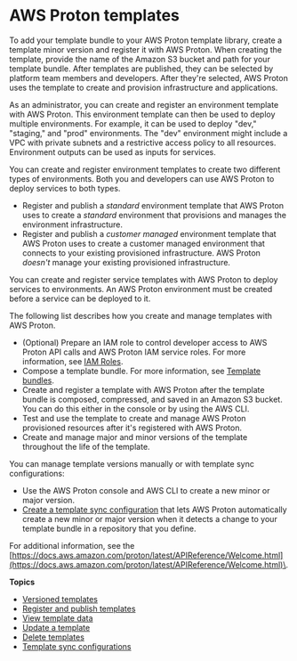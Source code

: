 # AWS Proton templates<a name="ag-templates"></a>

To add your template bundle to your AWS Proton template library, create a template minor version and register it with AWS Proton\. When creating the template, provide the name of the Amazon S3 bucket and path for your template bundle\. After templates are published, they can be selected by platform team members and developers\. After they're selected, AWS Proton uses the template to create and provision infrastructure and applications\.

As an administrator, you can create and register an environment template with AWS Proton\. This environment template can then be used to deploy multiple environments\. For example, it can be used to deploy "dev," "staging," and "prod" environments\. The "dev" environment might include a VPC with private subnets and a restrictive access policy to all resources\. Environment outputs can be used as inputs for services\.

You can create and register environment templates to create two different types of environments\. Both you and developers can use AWS Proton to deploy services to both types\.
+ Register and publish a *standard* environment template that AWS Proton uses to create a *standard* environment that provisions and manages the environment infrastructure\.
+ Register and publish a *customer managed* environment template that AWS Proton uses to create a customer managed environment that connects to your existing provisioned infrastructure\. AWS Proton *doesn't* manage your existing provisioned infrastructure\.

You can create and register service templates with AWS Proton to deploy services to environments\. An AWS Proton environment must be created before a service can be deployed to it\.

The following list describes how you create and manage templates with AWS Proton\.
+ \(Optional\) Prepare an IAM role to control developer access to AWS Proton API calls and AWS Proton IAM service roles\. For more information, see [IAM Roles](ag-environment-roles.md)\.
+ Compose a template bundle\. For more information, see [Template bundles](ag-template-authoring.md#ag-template-bundles)\.
+ Create and register a template with AWS Proton after the template bundle is composed, compressed, and saved in an Amazon S3 bucket\. You can do this either in the console or by using the AWS CLI\.
+ Test and use the template to create and manage AWS Proton provisioned resources after it's registered with AWS Proton\.
+ Create and manage major and minor versions of the template throughout the life of the template\.

You can manage template versions manually or with template sync configurations:
+ Use the AWS Proton console and AWS CLI to create a new minor or major version\.
+ [Create a template sync configuration](create-template-sync.md) that lets AWS Proton automatically create a new minor or major version when it detects a change to your template bundle in a repository that you define\.

For additional information, see the [https://docs.aws.amazon.com/proton/latest/APIReference/Welcome.html](https://docs.aws.amazon.com/proton/latest/APIReference/Welcome.html)\.

**Topics**
+ [Versioned templates](ag-template-versions.md)
+ [Register and publish templates](template-create.md)
+ [View template data](template-view.md)
+ [Update a template](template-update.md)
+ [Delete templates](template-delete.md)
+ [Template sync configurations](ag-template-sync-configs.md)